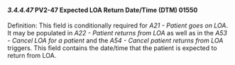 #### *3.4.4.47* PV2-47 Expected LOA Return Date/Time (DTM) 01550

Definition: This field is conditionally required for _A21 - Patient goes on LOA_. It may be populated in _A22 - Patient returns from LOA_ as well as in the _A53 - Cancel LOA for a patient_ and the _A54 - Cancel patient returns from LOA_ triggers. This field contains the date/time that the patient is expected to return from LOA.
